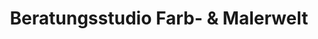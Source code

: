 ---
title: "Beratungsstudio Farb- & Malerwelt"
url: /wurzen/beratungsstudio-farb-und-malerwelt/
shop: Farben
---